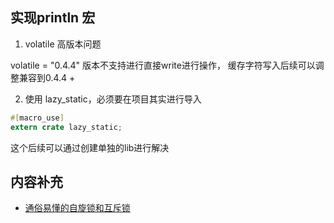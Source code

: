 ## 实现println 宏

1. volatile 高版本问题

volatile = "0.4.4" 版本不支持进行直接write进行操作，
缓存字符写入后续可以调整兼容到0.4.4 +

2. 使用 lazy_static，必须要在项目其实进行导入

```rust
#[macro_use]
extern crate lazy_static;
```
这个后续可以通过创建单独的lib进行解决

## 内容补充

- [通俗易懂的自旋锁和互斥锁](https://www.zhihu.com/question/66733477)



